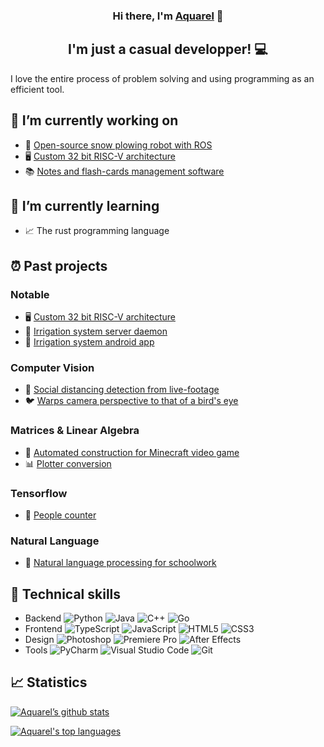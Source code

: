 <!--
<p align="center">
  <a href="https://www.yushi.dev/" target="_blank" rel="noreferrer"><img src="https://user-images.githubusercontent.com/75753187/123350185-74ce0900-d528-11eb-848d-d92955dbb944.png" alt="my banner"></a>
</p>
-->

<h3 align="center">
Hi there, I'm <a href="https://github.com/ThatAquarel" target="_blank" rel="noreferrer">Aquarel</a> 👋
</h3>

<h2 align="center">
I'm just a casual developper! 💻
</h2> 

I love the entire process of problem solving and using programming as an efficient tool.

## 🔭 I’m currently working on
- 🤖 [Open-source snow plowing robot with ROS](https://github.com/ThatAquarel/snowplower_mono)
- 🖥 [Custom 32 bit RISC-V architecture](https://github.com/ThatAquarel/rv32i_dev)
- 📚 [Notes and flash-cards management software](https://github.com/ThatAquarel/DotStudy)

## 🌱 I’m currently learning
- 📈 The rust programming language

## ⏰ Past projects

### Notable
- 🖥 [Custom 32 bit RISC-V architecture](https://github.com/ThatAquarel/rv32i_dev)
- 🌊 [Irrigation system server daemon](https://github.com/ThatAquarel/IrrigationSystemServer)
- 📲 [Irrigation system android app](https://github.com/ThatAquarel/IrrigationSystemApp)

### Computer Vision
- 📸 [Social distancing detection from live-footage](https://github.com/ThatAquarel/SocialDistancePathfinder)
- 🐦 [Warps camera perspective to that of a bird's eye](https://github.com/ThatAquarel/BirdEyeView)

### Matrices & Linear Algebra
- 📐 [Automated construction for Minecraft video game](https://github.com/ThatAquarel/CraftSlicer)
- 📊 [Plotter conversion](https://github.com/ThatAquarel/OscilloscopeDisplay)

### Tensorflow
- 🤝 [People counter](https://github.com/ThatAquarel/IrRoomSensor)

### Natural Language
- 🤖 [Natural language processing for schoolwork](https://github.com/ThatAquarel/Aptitude)

## 💼 Technical skills
- Backend
![Python](https://img.shields.io/badge/python-3670A0?style=flat&logo=python&logoColor=ffdd54)
![Java](https://img.shields.io/badge/java-%23ED8B00.svg?style=flat&logo=java&logoColor=white)
![C++](https://img.shields.io/badge/c++-%2300599C.svg?style=flat&logo=c%2B%2B&logoColor=white)
![Go](https://img.shields.io/badge/go-%2300ADD8.svg?style=flat&logo=go&logoColor=white)
- Frontend
![TypeScript](https://img.shields.io/badge/typescript-%23007ACC.svg?style=flat&logo=typescript&logoColor=white)
![JavaScript](https://img.shields.io/badge/javascript-%23323330.svg?style=flat&logo=javascript&logoColor=%23F7DF1E)
![HTML5](https://img.shields.io/badge/html5-%23E34F26.svg?style=flat&logo=html5&logoColor=white)
![CSS3](https://img.shields.io/badge/css3-%231572B6.svg?style=flat&logo=css3&logoColor=white)
- Design
![Photoshop](https://img.shields.io/badge/photoshop-%2331A8FF.svg?style=flat&logo=adobephotoshop&logoColor=white)
![Premiere Pro](https://img.shields.io/badge/%20Premiere%20Pro-9999FF.svg?style=flat&logo=Adobe%20Premiere%20Pro&logoColor=white)
![After Effects](https://img.shields.io/badge/%20After%20Effects-9b82e8.svg?style=flat&logo=Adobe%20After%20Effects&logoColor=white)
- Tools
![PyCharm](https://img.shields.io/badge/pycharm-143?style=flat&logo=pycharm&logoColor=black&color=black&labelColor=green)
![Visual Studio Code](https://img.shields.io/badge/VS%20Code-0078d7.svg?style=flat&logo=visual-studio-code&logoColor=white)
![Git](https://img.shields.io/badge/git-%23F05033.svg?style=flat&logo=git&logoColor=white)

## 📈 Statistics
[![Aquarel’s github stats](https://github-readme-stats.vercel.app/api?username=ThatAquarel&theme=nord)](https://github.com/ThatAquarel)

[![Aquarel's top languages](https://github-readme-stats.vercel.app/api/top-langs/?username=ThatAquarel&layout=compact&theme=nord)](https://github.com/ThatAquarel)
